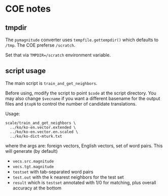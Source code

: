 # COE notes

## tmpdir
The `pymagnitude` converter uses `tempfile.gettempdir()` which defaults to `/tmp`. The COE preferse `/scratch`.

Set that via `TMPDIR=/scratch` environment variable.

## script usage
The main script is `train_and_get_neighbors`.

Before using, modify the script to point `$code` at the script directory. You may also change `$vecname` if you want a different basename for the output files and `$topN` to control the number of candidate translations.

Usage:
```
scale/train_and_get_neighbors \
  ../ko/ko-en.vector.extended \
  ../ko/ko-en.vector.en.scaled \
  ../ko/ko-dict-mturk.txt
```
where the args are: foreign vectors, English vectors, set of word pairs.
This will generate (by default)
* `vecs.src.magnitude`
* `vecs.tgt.magnitude`
* `testset` with tab-separated word pairs
* `test.out` with the k nearest neighbors for the test set
* `result` which is `testset` annotated with 1/0 for matching, plus overall accuracy at the bottom
